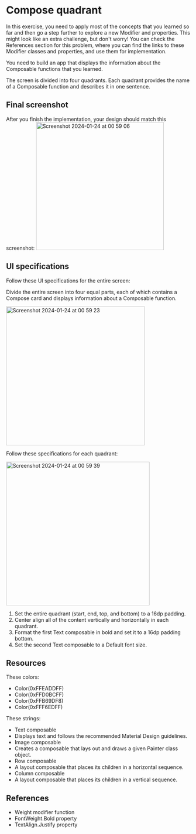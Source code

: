 # Compose quadrant
In this exercise, you need to apply most of the concepts that you learned so far and then go a step further to explore a new Modifier and properties. This might look like an extra challenge, but don't worry! You can check the References section for this problem, where you can find the links to these Modifier classes and properties, and use them for implementation.

You need to build an app that displays the information about the Composable functions that you learned.

The screen is divided into four quadrants. Each quadrant provides the name of a Composable function and describes it in one sentence.

## Final screenshot
After you finish the implementation, your design should match this screenshot:
<img width="349" alt="Screenshot 2024-01-24 at 00 59 06" src="https://github.com/Hitendra27/ComposeQuadrant/assets/73651340/df9e97cb-37f6-46c4-9e2d-6412add9160d">

## UI specifications
Follow these UI specifications for the entire screen:

Divide the entire screen into four equal parts, each of which contains a Compose card and displays information about a Composable function.

<img width="379" alt="Screenshot 2024-01-24 at 00 59 23" src="https://github.com/Hitendra27/ComposeQuadrant/assets/73651340/1400d907-ab5b-4f4f-89c6-4d15491dac22">

Follow these specifications for each quadrant:

<img width="392" alt="Screenshot 2024-01-24 at 00 59 39" src="https://github.com/Hitendra27/ComposeQuadrant/assets/73651340/4e462a6c-d4ba-47fd-baf3-96229f1268df">

1. Set the entire quadrant (start, end, top, and bottom) to a 16dp padding.
2. Center align all of the content vertically and horizontally in each quadrant.
3. Format the first Text composable in bold and set it to a 16dp padding bottom.
4. Set the second Text composable to a Default font size.
   
## Resources
These colors:

* Color(0xFFEADDFF)
* Color(0xFFD0BCFF)
* Color(0xFFB69DF8)
* Color(0xFFF6EDFF)

These strings:

* Text composable
* Displays text and follows the recommended Material Design guidelines.
* Image composable
* Creates a composable that lays out and draws a given Painter class object.
* Row composable
* A layout composable that places its children in a horizontal sequence.
* Column composable
* A layout composable that places its children in a vertical sequence.

## References
* Weight modifier function
* FontWeight.Bold property
* TextAlign.Justify property
